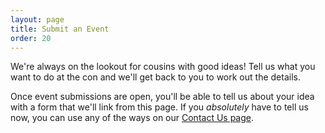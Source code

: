 ```yaml
---
layout: page
title: Submit an Event
order: 20
---
```


We're always on the lookout for cousins with good ideas! Tell us what you want to do at the con and we'll get back to you to work out the details.

Once event submissions are open, you'll be able to tell us about your idea with a form that we'll link from this page. If you *absolutely* have to tell us now, you can use any of the ways on our [Contact Us page]({{site.baseurl}}/about/contact).
